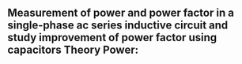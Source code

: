 ## Measurement of power and power factor in a single-phase ac series inductive circuit and study improvement of power factor using capacitors Theory Power:
